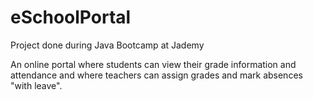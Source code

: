 # eSchoolPortal

Project done during Java Bootcamp at Jademy

An online portal where students can view their grade information and attendance and where teachers can assign grades and mark absences "with leave".
